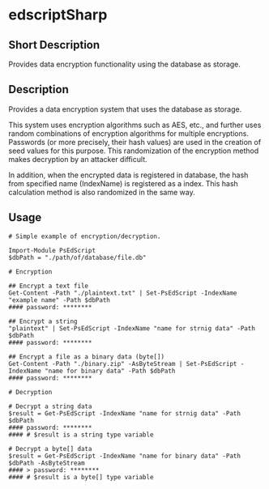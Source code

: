 # edscriptSharp

## Short Description

Provides data encryption functionality using the database as storage.

## Description

Provides a data encryption system that uses the database as storage.

This system uses encryption algorithms such as AES, etc., and further uses random combinations of encryption algorithms for multiple encryptions. Passwords (or more precisely, their hash values) are used in the creation of seed values for this purpose. This randomization of the encryption method makes decryption by an attacker difficult.

In addition, when the encrypted data is registered in database, the hash from specified name (IndexName) is registered as a index. This hash calculation method is also randomized in the same way.

## Usage

```pwsh
# Simple example of encryption/decryption.

Import-Module PsEdScript
$dbPath = "./path/of/database/file.db"

# Encryption

## Encrypt a text file
Get-Content -Path "./plaintext.txt" | Set-PsEdScript -IndexName "example name" -Path $dbPath
#### password: ********

## Encrypt a string
"plaintext" | Set-PsEdScript -IndexName "name for strnig data" -Path $dbPath
#### password: ********

## Encrypt a file as a binary data (byte[])
Get-Content -Path "./binary.zip" -AsByteStream | Set-PsEdScript -IndexName "name for binary data" -Path $dbPath
#### password: ********

# Decryption

# Decrypt a string data
$result = Get-PsEdScript -IndexName "name for strnig data" -Path $dbPath
#### password: ********
#### # $result is a string type variable

# Decrypt a byte[] data
$result = Get-PsEdScript -IndexName "name for binary data" -Path $dbPath -AsByteStream
#### > password: ********
#### # $result is a byte[] type variable
```

```C#
```
